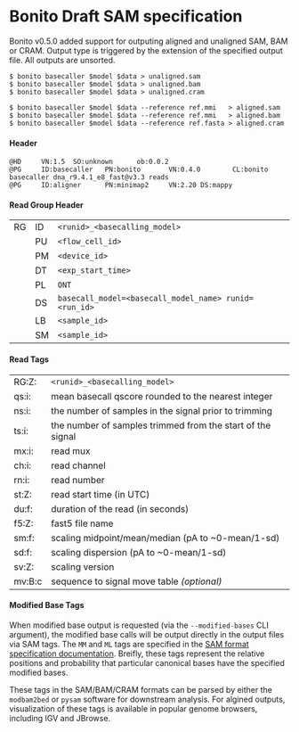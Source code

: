 # Bonito Draft SAM specification

Bonito v0.5.0 added support for outputing aligned and unaligned SAM, BAM or CRAM.
Output type is triggered by the extension of the specified output file.
All outputs are unsorted.

```
$ bonito basecaller $model $data > unaligned.sam
$ bonito basecaller $model $data > unaligned.bam
$ bonito basecaller $model $data > unaligned.cram

$ bonito basecaller $model $data --reference ref.mmi   > aligned.sam
$ bonito basecaller $model $data --reference ref.mmi   > aligned.bam
$ bonito basecaller $model $data --reference ref.fasta > aligned.cram
```

#### Header

```
@HD     VN:1.5  SO:unknown      ob:0.0.2
@PG     ID:basecaller   PN:bonito       VN:0.4.0        CL:bonito basecaller dna_r9.4.1_e8_fast@v3.3 reads
@PG     ID:aligner      PN:minimap2     VN:2.20 DS:mappy
```

#### Read Group Header

|    |    |                                                       |
| -- | -- | ----------------------------------------------------- |
| RG | ID | `<runid>_<basecalling_model>`  	                  |
|    | PU | `<flow_cell_id>`                                      |
|    | PM | `<device_id>`                                         |
|    | DT | `<exp_start_time>`                                    |
|    | PL | `ONT`                                                 |
|    | DS | `basecall_model=<basecall_model_name> runid=<run_id>` |
|    | LB | `<sample_id>`                                         |
|    | SM | `<sample_id>`                                         |

#### Read Tags

|        |                                                            |
|--------|------------------------------------------------------------|
| RG:Z:  | `<runid>_<basecalling_model>`                              |
| qs:i:  | mean basecall qscore rounded to the nearest integer        |
| ns:i:  | the number of samples in the signal prior to trimming      |
| ts:i:  | the number of samples trimmed from the start of the signal |
| mx:i:	 | read mux                                                   |
| ch:i:  | read channel                                               |
| rn:i:	 | read number                                                |
| st:Z:	 | read start time (in UTC)                                   |
| du:f:	 | duration of the read (in seconds)                          |
| f5:Z:	 | fast5 file name                                            |
| sm:f:	 | scaling midpoint/mean/median (pA to ~0-mean/1-sd)          |
| sd:f:	 | scaling dispersion  (pA to ~0-mean/1-sd)                   |
| sv:Z:	 | scaling version                                            |
| mv:B:c | sequence to signal move table _(optional)_                 |

#### Modified Base Tags

When modified base output is requested (via the `--modified-bases` CLI argument), the modified base calls will be output directly in the output files via SAM tags.
The `MM` and `ML` tags are specified in the [SAM format specification documentation](https://samtools.github.io/hts-specs/SAMtags.pdf).
Breifly, these tags represent the relative positions and probability that particular canonical bases have the specified modified bases.

These tags in the SAM/BAM/CRAM formats can be parsed by either the `modbam2bed` or `pysam` software for downstream analysis.
For algined outputs, visualization of these tags is available in popular genome browsers, including IGV and JBrowse.
